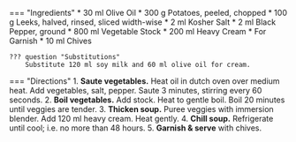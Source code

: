 === "Ingredients"
    * 30 ml Olive Oil
    * 300 g Potatoes, peeled, chopped
    * 100 g Leeks, halved, rinsed, sliced width-wise
    * 2 ml Kosher Salt
    * 2 ml Black Pepper, ground
    * 800 ml Vegetable Stock
    * 200 ml Heavy Cream
    * For Garnish
        * 10 ml Chives

    ??? question "Substitutions"
        Substitute 120 ml soy milk and 60 ml olive oil for cream.

=== "Directions"
    1. **Saute vegetables.** Heat oil in dutch oven over medium heat. Add vegetables, salt, pepper. Saute 3 minutes, stirring every 60 seconds.
    2. **Boil vegetables.** Add stock. Heat to gentle boil. Boil 20 minutes until veggies are tender.
    3. **Thicken soup.** Puree veggies with immersion blender. Add 120 ml heavy cream. Heat gently.
    4. **Chill soup.** Refrigerate until cool; i.e. no more than 48 hours.
    5. **Garnish & serve** with chives.

[^1]:
    Inspired by [How to Cook Everything](https://www.amazon.com/How-Cook-Everything-Recipes-Anniversary/dp/0764578650).
